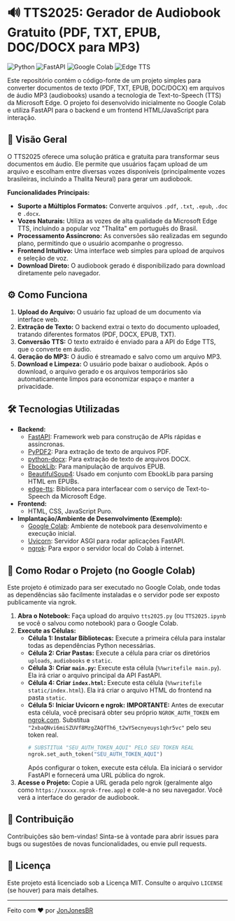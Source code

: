 # 🔊 TTS2025: Gerador de Audiobook Gratuito (PDF, TXT, EPUB, DOC/DOCX para MP3)

![Python](https://img.shields.io/badge/Python-3776AB?style=for-the-badge&logo=python&logoColor=white)
![FastAPI](https://img.shields.io/badge/FastAPI-009688?style=for-the-badge&logo=fastapi&logoColor=white)
![Google Colab](https://img.shields.io/badge/Colab-F9AB00?style=for-the-badge&logo=googlecolab&logoColor=white)
![Edge TTS](https://img.shields.io/badge/Edge%20TTS-0078D4?style=for-the-badge&logo=microsoftedge&logoColor=white)

Este repositório contém o código-fonte de um projeto simples para converter documentos de texto (PDF, TXT, EPUB, DOC/DOCX) em arquivos de áudio MP3 (audiobooks) usando a tecnologia de Text-to-Speech (TTS) da Microsoft Edge. O projeto foi desenvolvido inicialmente no Google Colab e utiliza FastAPI para o backend e um frontend HTML/JavaScript para interação.

## 🚀 Visão Geral

O TTS2025 oferece uma solução prática e gratuita para transformar seus documentos em áudio. Ele permite que usuários façam upload de um arquivo e escolham entre diversas vozes disponíveis (principalmente vozes brasileiras, incluindo a Thalita Neural) para gerar um audiobook.

**Funcionalidades Principais:**

* **Suporte a Múltiplos Formatos:** Converte arquivos `.pdf`, `.txt`, `.epub`, `.doc` e `.docx`.
* **Vozes Naturais:** Utiliza as vozes de alta qualidade da Microsoft Edge TTS, incluindo a popular voz "Thalita" em português do Brasil.
* **Processamento Assíncrono:** As conversões são realizadas em segundo plano, permitindo que o usuário acompanhe o progresso.
* **Frontend Intuitivo:** Uma interface web simples para upload de arquivos e seleção de voz.
* **Download Direto:** O audiobook gerado é disponibilizado para download diretamente pelo navegador.

## ⚙️ Como Funciona

1.  **Upload do Arquivo:** O usuário faz upload de um documento via interface web.
2.  **Extração de Texto:** O backend extrai o texto do documento uploaded, tratando diferentes formatos (PDF, DOCX, EPUB, TXT).
3.  **Conversão TTS:** O texto extraído é enviado para a API do Edge TTS, que o converte em áudio.
4.  **Geração do MP3:** O áudio é streamado e salvo como um arquivo MP3.
5.  **Download e Limpeza:** O usuário pode baixar o audiobook. Após o download, o arquivo gerado e os arquivos temporários são automaticamente limpos para economizar espaço e manter a privacidade.

## 🛠️ Tecnologias Utilizadas

* **Backend:**
    * [FastAPI](https://fastapi.tiangolo.com/): Framework web para construção de APIs rápidas e assíncronas.
    * [PyPDF2](https://pypdf2.readthedocs.io/): Para extração de texto de arquivos PDF.
    * [python-docx](https://python-docx.readthedocs.io/): Para extração de texto de arquivos DOCX.
    * [EbookLib](https://github.com/aerkalov/ebooklib): Para manipulação de arquivos EPUB.
    * [BeautifulSoup4](https://www.crummy.com/software/BeautifulSoup/bs4/doc/): Usado em conjunto com EbookLib para parsing HTML em EPUBs.
    * [edge-tts](https://github.com/rany2/edge-tts): Biblioteca para interfacear com o serviço de Text-to-Speech da Microsoft Edge.
* **Frontend:**
    * HTML, CSS, JavaScript Puro.
* **Implantação/Ambiente de Desenvolvimento (Exemplo):**
    * [Google Colab](https://colab.research.google.com/): Ambiente de notebook para desenvolvimento e execução inicial.
    * [Uvicorn](https://www.uvicorn.org/): Servidor ASGI para rodar aplicações FastAPI.
    * [ngrok](https://ngrok.com/): Para expor o servidor local do Colab à internet.

## 🚀 Como Rodar o Projeto (no Google Colab)

Este projeto é otimizado para ser executado no Google Colab, onde todas as dependências são facilmente instaladas e o servidor pode ser exposto publicamente via ngrok.

1.  **Abra o Notebook:** Faça upload do arquivo `tts2025.py` (ou `TTS2025.ipynb` se você o salvou como notebook) para o Google Colab.
2.  **Execute as Células:**
    * **Célula 1: Instalar Bibliotecas:** Execute a primeira célula para instalar todas as dependências Python necessárias.
    * **Célula 2: Criar Pastas:** Execute a célula para criar os diretórios `uploads`, `audiobooks` e `static`.
    * **Célula 3: Criar `main.py`:** Execute esta célula (`%%writefile main.py`). Ela irá criar o arquivo principal da API FastAPI.
    * **Célula 4: Criar `index.html`:** Execute esta célula (`%%writefile static/index.html`). Ela irá criar o arquivo HTML do frontend na pasta `static`.
    * **Célula 5: Iniciar Uvicorn e ngrok:** **IMPORTANTE:** Antes de executar esta célula, você precisará obter seu próprio `NGROK_AUTH_TOKEN` em [ngrok.com](https://ngrok.com/). Substitua `"2xbaQNvi6miSZUVf8MzgZAQfTh6_t2wYSecnyeuys1qhr5vc"` pelo seu token real.
        ```python
        # SUBSTITUA "SEU_AUTH_TOKEN_AQUI" PELO SEU TOKEN REAL
        ngrok.set_auth_token("SEU_AUTH_TOKEN_AQUI")
        ```
        Após configurar o token, execute esta célula. Ela iniciará o servidor FastAPI e fornecerá uma URL pública do ngrok.
3.  **Acesse o Projeto:** Copie a URL gerada pelo ngrok (geralmente algo como `https://xxxxx.ngrok-free.app`) e cole-a no seu navegador. Você verá a interface do gerador de audiobook.

## 🤝 Contribuição

Contribuições são bem-vindas! Sinta-se à vontade para abrir issues para bugs ou sugestões de novas funcionalidades, ou envie pull requests.

## 📜 Licença

Este projeto está licenciado sob a Licença MIT. Consulte o arquivo `LICENSE` (se houver) para mais detalhes.

---
Feito com ❤️ por [JonJonesBR](https://github.com/JonJonesBR)
